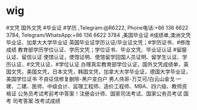 # wig
#文凭 国外文凭 #毕业证 #学历 ,Telegram:@R6222, Phone电话:+86 136 6622 3784, Telegram/WhatsApp:+86 136 6622 3784  ,美国毕业证 #成绩单,澳洲文凭毕业证、加拿大大学毕业证 英国毕业证学历认证/毕业证文凭；#学历证书、#修改成绩   教育部学历学位认证、学历文凭；学位证书、毕业文凭、毕业证认证  #留服认证、留信认证 使馆认证，使馆证明、使馆留学回国人员证明、留学生认证、学历认证、#文凭认证、#学位认证 办理真实教育部学位认证，国外文凭成绩单，英国文凭，美国文凭，日本文凭，韩国文凭，加拿大大学毕业证，德国大学毕业证，美国学位证书   不良征信修复删除-黑户变白户 男人伟哥-万艾可/白云山金戈   一建、二建、医师、中级会计、监理工程师、造价工程师、MBA、四六级、教师资格证   公务员考试考前考中答案！注册会计师、国家司法考试、国家公务员考试  国考 司考答案 改考试成绩 
